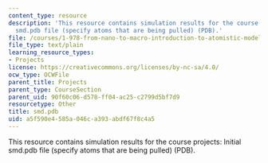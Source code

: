 ```yaml
---
content_type: resource
description: 'This resource contains simulation results for the course projects: Initial
  smd.pdb file (specify atoms that are being pulled) (PDB).'
file: /courses/1-978-from-nano-to-macro-introduction-to-atomistic-modeling-techniques-january-iap-2007/a5f590e4585a046ca393abdf67f8c4a5_smd.pdb
file_type: text/plain
learning_resource_types:
- Projects
license: https://creativecommons.org/licenses/by-nc-sa/4.0/
ocw_type: OCWFile
parent_title: Projects
parent_type: CourseSection
parent_uid: 90f60c06-d578-ff04-ac25-c2799d5bf7d9
resourcetype: Other
title: smd.pdb
uid: a5f590e4-585a-046c-a393-abdf67f8c4a5
---
```

This resource contains simulation results for the course projects: Initial smd.pdb file (specify atoms that are being pulled) (PDB).